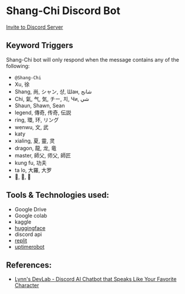 # Shang-Chi Discord Bot

[Invite to Discord Server](https://discord.com/api/oauth2/authorize?client_id=909739753518288966&permissions=2048&scope=bot)

## Keyword Triggers

Shang-Chi bot will only respond when the message contains any of the following:

- `@Shang-Chi`
- Xu, 徐
- Shang, 尚, シャン, 샹, Шан, شانج
- Chi, 氣, 气, 気, チー, 치, Чи, شي
- Shaun, Shawn, Sean
- legend, 傳奇, 传奇, 伝説
- ring, 環, 环, リング
- wenwu, 文, 武
- katy
- xialing, 夏, 靈, 灵
- dragon, 龍, 龙, 竜
- master, 師父, 师父, 師匠
- kung fu, 功夫
- ta lo, 大羅, 大罗
- 🐉, 🐲, 💍

## Tools & Technologies used:

- Google Drive
- Google colab
- kaggle
- [huggingface](https://huggingface.co/rrtong/DialoGPT-medium-shang-chi)
- discord api
- [replit](https://replit.com/@rrtong/shang-chi-discord-ai#main.py)
- [uptimerobot](https://uptimerobot.com/dashboard#789741189)

## References:

- [Lynn's DevLab - Discord AI Chatbot that Speaks Like Your Favorite Character](https://www.youtube.com/watch?v=Rk8eM1p_xgM)
